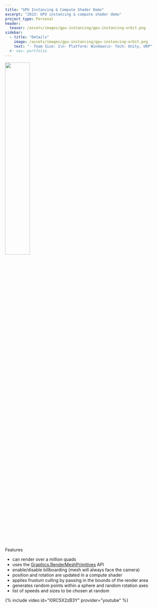 ```yaml
---
title: "GPU Instancing & Compute Shader Demo"
excerpt: "2023: GPU instancing & compute shader demo"
project_type: Personal
header:
  teaser: /assets/images/gpu-instancing/gpu-instancing-orbit.png
sidebar:
  - title: "Details"
    image: /assets/images/gpu-instancing/gpu-instancing-orbit.png
    text: "- Team Size: 1\n- Platform: Windows\n- Tech: Unity, URP"
  #- nav: portfolio
---
```


<img src="{{ site.url }}{{ site.baseurl }}/assets/images/gpu-instancing/gpu-instancing-inspector.png" style="width: 40%" class="align-right"/>

Features
- can render over a million quads
- uses the [Graphics.RenderMeshPrimitives](https://docs.unity3d.com/6000.0/Documentation/ScriptReference/Graphics.RenderMeshPrimitives.html) API
- enable/disable billboarding (mesh will always face the camera)
- position and rotation are updated in a compute shader
- applies frustum culling by passing in the bounds of the render area
- generates random points within a sphere and random rotation axes
- list of speeds and sizes to be chosen at random

{% include video id="l0RC5X2zB3Y" provider="youtube" %}